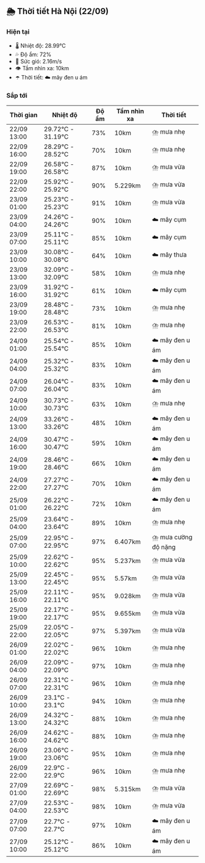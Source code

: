 ## 🌦️ Thời tiết Hà Nội (22/09)

### Hiện tại

- 🌡️ Nhiệt độ: 28.99℃
- 💦 Độ ẩm: 72%
- 💨 Sức gió: 2.16m/s
- 👁️ Tầm nhìn xa: 10km
- ☂️ Thời tiết: ☁️ mây đen u ám

### Sắp tới

| Thời gian | Nhiệt độ | Độ ẩm | Tầm nhìn xa | Thời tiết |
| --- | --- | --- | --- | --- |
| 22/09 13:00 | 29.72℃ - 31.19℃ | 73% | 10km | ⛈️ mưa nhẹ |
| 22/09 16:00 | 28.29℃ - 28.52℃ | 70% | 10km | ⛈️ mưa nhẹ |
| 22/09 19:00 | 26.58℃ - 26.58℃ | 87% | 10km | ⛈️ mưa vừa |
| 22/09 22:00 | 25.92℃ - 25.92℃ | 90% | 5.229km | ⛈️ mưa vừa |
| 23/09 01:00 | 25.23℃ - 25.23℃ | 91% | 10km | ⛈️ mưa vừa |
| 23/09 04:00 | 24.26℃ - 24.26℃ | 90% | 10km | ☁️ mây cụm |
| 23/09 07:00 | 25.11℃ - 25.11℃ | 85% | 10km | ☁️ mây cụm |
| 23/09 10:00 | 30.08℃ - 30.08℃ | 64% | 10km | ☁️ mây thưa |
| 23/09 13:00 | 32.09℃ - 32.09℃ | 58% | 10km | ⛈️ mưa nhẹ |
| 23/09 16:00 | 31.92℃ - 31.92℃ | 61% | 10km | ☁️ mây cụm |
| 23/09 19:00 | 28.48℃ - 28.48℃ | 73% | 10km | ⛈️ mưa nhẹ |
| 23/09 22:00 | 26.53℃ - 26.53℃ | 81% | 10km | ⛈️ mưa nhẹ |
| 24/09 01:00 | 25.54℃ - 25.54℃ | 85% | 10km | ☁️ mây đen u ám |
| 24/09 04:00 | 25.32℃ - 25.32℃ | 83% | 10km | ☁️ mây đen u ám |
| 24/09 07:00 | 26.04℃ - 26.04℃ | 83% | 10km | ☁️ mây đen u ám |
| 24/09 10:00 | 30.73℃ - 30.73℃ | 63% | 10km | ⛈️ mưa nhẹ |
| 24/09 13:00 | 33.26℃ - 33.26℃ | 48% | 10km | ☁️ mây đen u ám |
| 24/09 16:00 | 30.47℃ - 30.47℃ | 59% | 10km | ☁️ mây đen u ám |
| 24/09 19:00 | 28.46℃ - 28.46℃ | 66% | 10km | ☁️ mây đen u ám |
| 24/09 22:00 | 27.27℃ - 27.27℃ | 70% | 10km | ☁️ mây đen u ám |
| 25/09 01:00 | 26.22℃ - 26.22℃ | 72% | 10km | ☁️ mây đen u ám |
| 25/09 04:00 | 23.64℃ - 23.64℃ | 89% | 10km | ⛈️ mưa nhẹ |
| 25/09 07:00 | 22.95℃ - 22.95℃ | 97% | 6.407km | ⛈️ mưa cường độ nặng |
| 25/09 10:00 | 22.62℃ - 22.62℃ | 95% | 5.237km | ⛈️ mưa vừa |
| 25/09 13:00 | 22.45℃ - 22.45℃ | 95% | 5.57km | ⛈️ mưa vừa |
| 25/09 16:00 | 22.11℃ - 22.11℃ | 95% | 9.028km | ⛈️ mưa vừa |
| 25/09 19:00 | 22.17℃ - 22.17℃ | 95% | 9.655km | ⛈️ mưa vừa |
| 25/09 22:00 | 22.05℃ - 22.05℃ | 97% | 5.397km | ⛈️ mưa vừa |
| 26/09 01:00 | 22.02℃ - 22.02℃ | 96% | 10km | ⛈️ mưa nhẹ |
| 26/09 04:00 | 22.09℃ - 22.09℃ | 97% | 10km | ⛈️ mưa nhẹ |
| 26/09 07:00 | 22.31℃ - 22.31℃ | 96% | 10km | ⛈️ mưa nhẹ |
| 26/09 10:00 | 23.1℃ - 23.1℃ | 94% | 10km | ⛈️ mưa nhẹ |
| 26/09 13:00 | 24.32℃ - 24.32℃ | 88% | 10km | ⛈️ mưa nhẹ |
| 26/09 16:00 | 24.62℃ - 24.62℃ | 88% | 10km | ⛈️ mưa nhẹ |
| 26/09 19:00 | 23.06℃ - 23.06℃ | 95% | 10km | ⛈️ mưa nhẹ |
| 26/09 22:00 | 22.9℃ - 22.9℃ | 96% | 10km | ⛈️ mưa nhẹ |
| 27/09 01:00 | 22.69℃ - 22.69℃ | 98% | 5.315km | ⛈️ mưa vừa |
| 27/09 04:00 | 22.53℃ - 22.53℃ | 98% | 10km | ⛈️ mưa vừa |
| 27/09 07:00 | 22.7℃ - 22.7℃ | 97% | 10km | ☁️ mây đen u ám |
| 27/09 10:00 | 25.12℃ - 25.12℃ | 86% | 10km | ☁️ mây đen u ám |
